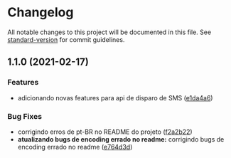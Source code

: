 # Changelog

All notable changes to this project will be documented in this file. See [standard-version](https://github.com/conventional-changelog/standard-version) for commit guidelines.

## 1.1.0 (2021-02-17)


### Features

* adicionando novas features para api de disparo de SMS ([e1da4a6](https://github.com/viniciusmattosrj/api-node-sms/commit/e1da4a61a4be29cee704f2f47b87304d449970be))


### Bug Fixes

* corrigindo erros de pt-BR no README do projeto ([f2a2b22](https://github.com/viniciusmattosrj/api-node-sms/commit/f2a2b22b815721d7e84c5e1eb4edc894651e3d78))
* **atualizando bugs de encoding errado no readme:** corrigindo bugs de encoding errado no readme ([e764d3d](https://github.com/viniciusmattosrj/api-node-sms/commit/e764d3d4e6456dfe31d2947c30612f82c15c8213))
